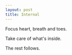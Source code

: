 ```yaml
---
layout: post
title: Internal
---
```

Focus heart, breath and toes.

Take care of what's inside.

The rest follows.
